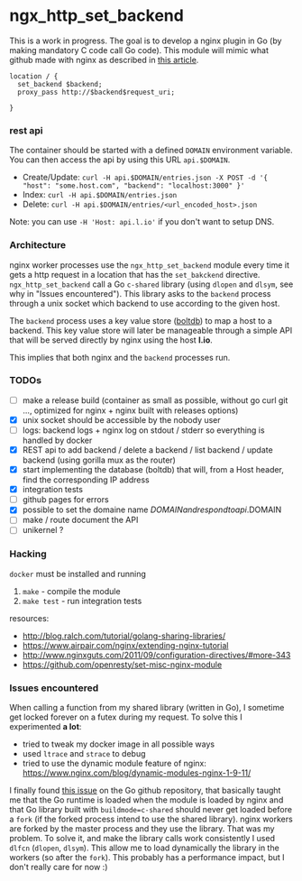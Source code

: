 # ngx_http_set_backend

This is a work in progress. The goal is to develop a nginx plugin in Go (by making mandatory C code call Go code). This module will mimic what github made with nginx as described in [this article](http://githubengineering.com/rearchitecting-github-pages/).

````
location / {
  set_backend $backend;
  proxy_pass http://$backend$request_uri;

}
````

### rest api

The container should be started with a defined `DOMAIN` environment variable. You can then access the api by using this URL `api.$DOMAIN`.

- Create/Update: `curl -H api.$DOMAIN/entries.json -X POST -d '{ "host": "some.host.com", "backend": "localhost:3000" }'`
- Index: `curl -H api.$DOMAIN/entries.json `
- Delete: `curl -H api.$DOMAIN/entries/<url_encoded_host>.json`

Note: you can use `-H 'Host: api.l.io'` if you don't want to setup DNS.

### Architecture

nginx worker processes use the `ngx_http_set_backend` module every time it gets a http request in a location that has the `set_bakckend` directive. `ngx_http_set_backend` call a Go `c-shared` library (using `dlopen` and `dlsym`, see why in "Issues encountered"). This library asks to the `backend` process through a unix socket which backend to use according to the given host.

The `backend` process uses a key value store ([boltdb](https://github.com/boltdb/bolt)) to map a host to a backend. This key value store will later be manageable through a simple API that will be served directly by nginx using the host **l.io**.

This implies that both nginx and the `backend` processes run.

### TODOs
- [ ] make a release build (container as small as possible, without go curl git ..., optimized for nginx + nginx built with releases options)
- [x] unix socket should be accessible by the nobody user
- [ ] logs: backend logs + nginx log on stdout / stderr so everything is handled by docker
- [x] REST api to add backend / delete a backend / list backend / update backend (using gorilla mux as the router)
- [x] start implementing the database (boltdb) that will, from a Host header, find the corresponding IP address
- [x] integration tests
- [ ] github pages for errors
- [x] possible to set the domaine name $DOMAIN and respond to api.$DOMAIN
- [ ] make / route document the API
- [ ] unikernel ?

### Hacking

`docker` must be installed and running

1. `make` - compile the module
2. `make test` - run integration tests

resources:
- http://blog.ralch.com/tutorial/golang-sharing-libraries/
- https://www.airpair.com/nginx/extending-nginx-tutorial
- http://www.nginxguts.com/2011/09/configuration-directives/#more-343
- https://github.com/openresty/set-misc-nginx-module

### Issues encountered

When calling a function from my shared library (written in Go), I sometime get locked forever on a futex during my request. To solve this I experimented **a lot**:
- tried to tweak my docker image in all possible ways
- used `ltrace` and `strace` to debug
- tried to use the dynamic module feature of nginx: https://www.nginx.com/blog/dynamic-modules-nginx-1-9-11/

I finally found [this issue](https://github.com/golang/go/issues/12873) on the Go github repository, that basically taught me that the Go runtime is loaded when the module is loaded by nginx and that Go library built with `buildmode=c-shared` should never get loaded before a `fork` (if the forked process intend to use the shared library). nginx workers are forked by the master process and they use the library. That was my problem. To solve it, and make the library calls work consistently I used `dlfcn` (`dlopen`, `dlsym`). This allow me to load dynamically the library in the workers (so after the `fork`). This probably has a performance impact, but I don't really care for now :)

